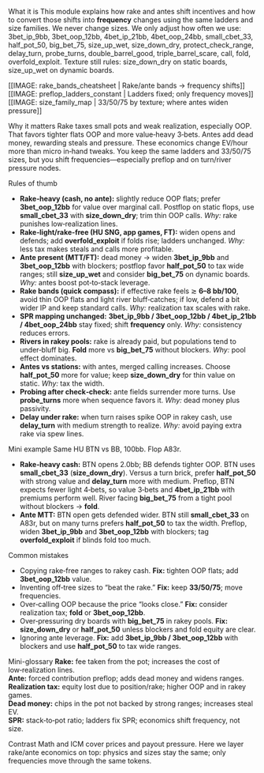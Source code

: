 What it is
This module explains how rake and antes shift incentives and how to convert those shifts into **frequency** changes using the same ladders and size families. We never change sizes. We only adjust how often we use: 3bet_ip_9bb, 3bet_oop_12bb, 4bet_ip_21bb, 4bet_oop_24bb, small_cbet_33, half_pot_50, big_bet_75, size_up_wet, size_down_dry, protect_check_range, delay_turn, probe_turns, double_barrel_good, triple_barrel_scare, call, fold, overfold_exploit. Texture still rules: size_down_dry on static boards, size_up_wet on dynamic boards.

[[IMAGE: rake_bands_cheatsheet | Rake/ante bands -> frequency shifts]]
[[IMAGE: preflop_ladders_constant | Ladders fixed; only frequency moves]]
[[IMAGE: size_family_map | 33/50/75 by texture; where antes widen pressure]]

Why it matters
Rake taxes small pots and weak realization, especially OOP. That favors tighter flats OOP and more value‑heavy 3‑bets. Antes add dead money, rewarding steals and pressure. These economics change EV/hour more than micro in‑hand tweaks. You keep the same ladders and 33/50/75 sizes, but you shift frequencies—especially preflop and on turn/river pressure nodes.

Rules of thumb

* **Rake‑heavy (cash, no ante):** slightly reduce OOP flats; prefer **3bet_oop_12bb** for value over marginal call. Postflop on static flops, use **small_cbet_33** with **size_down_dry**; trim thin OOP calls. *Why:* rake punishes low‑realization lines.
* **Rake‑light/rake‑free (HU SNG, app games, FT):** widen opens and defends; add **overfold_exploit** if folds rise; ladders unchanged. *Why:* less tax makes steals and calls more profitable.
* **Ante present (MTT/FT):** dead money → widen **3bet_ip_9bb** and **3bet_oop_12bb** with blockers; postflop favor **half_pot_50** to tax wide ranges; still **size_up_wet** and consider **big_bet_75** on dynamic boards. *Why:* antes boost pot‑to‑stack leverage.
* **Rake bands (quick compass):** if effective rake feels ≳ **6–8 bb/100**, avoid thin OOP flats and light river bluff‑catches; if low, defend a bit wider IP and keep standard calls. *Why:* realization tax scales with rake.
* **SPR mapping unchanged:** **3bet_ip_9bb / 3bet_oop_12bb / 4bet_ip_21bb / 4bet_oop_24bb** stay fixed; shift **frequency** only. *Why:* consistency reduces errors.
* **Rivers in rakey pools:** rake is already paid, but populations tend to under‑bluff big. **Fold** more vs **big_bet_75** without blockers. *Why:* pool effect dominates.
* **Antes vs stations:** with antes, merged calling increases. Choose **half_pot_50** more for value; keep **size_down_dry** for thin value on static. *Why:* tax the width.
* **Probing after check‑check:** ante fields surrender more turns. Use **probe_turns** more when sequence favors it. *Why:* dead money plus passivity.
* **Delay under rake:** when turn raises spike OOP in rakey cash, use **delay_turn** with medium strength to realize. *Why:* avoid paying extra rake via spew lines.

Mini example
Same HU BTN vs BB, 100bb. Flop A83r.

* **Rake‑heavy cash:** BTN opens 2.0bb; BB defends tighter OOP. BTN uses **small_cbet_33** (**size_down_dry**). Versus a turn brick, prefer **half_pot_50** with strong value and **delay_turn** more with medium. Preflop, BTN expects fewer light 4‑bets, so value 3‑bets and **4bet_ip_21bb** with premiums perform well. River facing **big_bet_75** from a tight pool without blockers → **fold**.
* **Ante MTT:** BTN open gets defended wider. BTN still **small_cbet_33** on A83r, but on many turns prefers **half_pot_50** to tax the width. Preflop, widen **3bet_ip_9bb** and **3bet_oop_12bb** with blockers; tag **overfold_exploit** if blinds fold too much.

Common mistakes

* Copying rake‑free ranges to rakey cash. **Fix:** tighten OOP flats; add **3bet_oop_12bb** value.
* Inventing off‑tree sizes to “beat the rake.” **Fix:** keep **33/50/75**; move frequencies.
* Over‑calling OOP because the price “looks close.” **Fix:** consider realization tax; **fold** or **3bet_oop_12bb**.
* Over‑pressuring dry boards with **big_bet_75** in rakey pools. **Fix:** **size_down_dry** or **half_pot_50** unless blockers and fold equity are clear.
* Ignoring ante leverage. **Fix:** add **3bet_ip_9bb / 3bet_oop_12bb** with blockers and use **half_pot_50** to tax wide ranges.

Mini-glossary
**Rake:** fee taken from the pot; increases the cost of low‑realization lines.  
**Ante:** forced contribution preflop; adds dead money and widens ranges.  
**Realization tax:** equity lost due to position/rake; higher OOP and in rakey games.  
**Dead money:** chips in the pot not backed by strong ranges; increases steal EV.  
**SPR:** stack‑to‑pot ratio; ladders fix SPR; economics shift frequency, not size.

Contrast
Math and ICM cover prices and payout pressure. Here we layer rake/ante economics on top: physics and sizes stay the same; only frequencies move through the same tokens.
